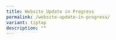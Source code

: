 ```yaml
---
title: Website Update in Progress
permalink: /website-update-in-progress/
variant: tiptap
description: ""
---
```

